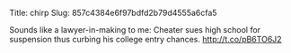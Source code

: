 Title: chirp
Slug: 857c4384e6f97bdfd2b79d4555a6cfa5

Sounds like a lawyer-in-making to me: Cheater sues high school for suspension thus curbing his college entry chances. <a href="http://t.co/pB6TO6J2">http://t.co/pB6TO6J2</a>

